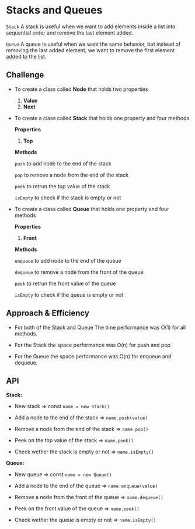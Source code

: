 # Stacks and Queues
>
`Stack` A stack is useful when we want to add elements inside a list into sequential order and remove the last element added.

`Queue` A queue is useful when we want the same behavior, but instead of removing the last added element, we want to remove the first element added to the list.

## Challenge

* To create a class called **Node** that holds two properties
  1. **Value**
  2. **Next**

* To create a class called **Stack** that holds one property and four methods

  **Properties**

    1. **Top**

  **Methods**

    `push` to add node to the end of the stack

    `pop` to remove a node from the end of the stack

    `peek` to retrun the top value of the stack

    `isEmpty` to check if the stack is empty or not

* To create a class called **Queue** that holds one property and four methods

  **Properties**

    1. **Front**

  **Methods**

    `enqueue` to add node to the end of the queue

    `dequeue` to remove a node from the front of the queue

    `peek` to retrun the front value of the queue

    `isEmpty` to check if the queue is empty or not

## Approach & Efficiency

* For both of the Stack and Queue The time performance was O(1) for all methods.

* For the Stack the space performance was O(n) for push and pop

* For the Queue the space performance was O(n) for enqueue and dequeue.

## API

**Stack:**

* New stack => const `name = new Stack()`

* Add a node to the end of the stack => `name.push(value)`

* Remove a node from the end of the stack => `name.pop()`

* Peek on the top value of the stack => `name.peek()`

* Check wether the stack is empty or not => `name.isEmpty()`

**Queue:**

* New queue => const `name = new Queue()`

* Add a node to the end of the queue => `name.enqueue(value)`

* Remove a node from the front of the queue => `name.dequeue()`

* Peek on the front value of the queue => `name.peek()`

* Check wether the queue is empty or not => `name.isEmpty()`
